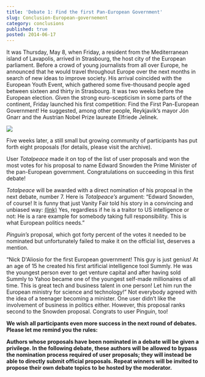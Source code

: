 ```yaml
---
title: 'Debate 1: Find the first Pan-European Government'
slug: Conclusion-European-governement
category: conclusions
published: true
posted: 2014-06-17
---
```


It was Thursday, May 8, when Friday, a resident from the Mediterranean island of Lavapolis, arrived in Strasbourg, the host city of the European parliament. Before a crowd of young journalists from all over Europe, he announced that he would travel throughout Europe over the next months in search of new ideas to improve society. His arrival coincided with the European Youth Event, which gathered some five-thousand people aged between sixteen and thirty in Strasbourg. It was two weeks before the European election. Given the strong euro-scepticism in some parts of the continent, Friday launched his first competition: Find the First Pan-European Government! He suggested, among other people, Reykjavik’s mayor Jón Gnarr and the Austrian Nobel Prize laureate Elfriede Jelinek. 

![](https://s3-eu-west-1.amazonaws.com/lavapolis.bucket/lavapolis_media/Conclusion_1.png)

Five weeks later, a still small but growing community of participants has put forth eight proposals (for details, please visit the archive). 

User _Totalpeace_ made it on top of the list of user proposals and won the most votes for his proposal to name Edward Snowden the Prime Minister of the pan-European government. Congratulations on succeeding in this first debate!

_Totalpeace_ will be awarded with a direct nomination of his proposal in the next debate, number 7.
Here is _Totalpeace’s_ argument:
“Edward Snowden, of course! It is funny that just Vanity Fair told his story in a convincing and unbiased way: 
[(link)](http://vanityfair.com/politics/2014/05/edward-snowden-politics-interview) Yes, regardless if he is a traitor to US intelligence or not: He is a rare example for somebody taking full responsibility. This is what European politics needs.”

_Pinguin’s_ proposal, which got forty percent of the votes it needed to be nominated but unfortunately failed to make it on the official list, deserves a mention. 

“Nick D'Aliosio for the first European government! This guy is just genius! At an age of 15 he created his first artificial intelligence tool Summly. He was the youngest person ever to get venture capital and after having sold Summly to Yahoo became one of the youngest self-made millionaires of all time. This is great tech and business talent in one person! Let him run the European ministry for science and technology!”
Not everybody agreed with the idea of a teenager becoming a minister. One user didn’t like the involvement of business in politics either. However, this proposal ranks second to the Snowden proposal. Congrats to user Pinguin, too! 

**We wish all participants even more success in the next round of debates. Please let me remind you the rules:**

**Authors whose proposals have been nominated in a debate will be given a privilege. In the following debate, these authors will be allowed to bypass the nomination process required of user proposals; they will instead be able to directly submit official proposals. Repeat winners will be invited to propose their own debate topics to be hosted by the moderator.**


